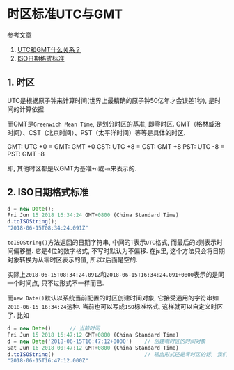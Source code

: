 # 时区标准UTC与GMT

参考文章

1. [UTC和GMT什么关系？](https://www.zhihu.com/question/27052407)
2. [ISO日期格式标准](http://www.zoucz.com/blog/2016/01/29/date-iso/)

## 1. 时区

UTC是根据原子钟来计算时间(世界上最精确的原子钟50亿年才会误差1秒), 是时间的计算依据.

而GMT是`Greenwich Mean Time`, 是划分时区的基准, 即零时区. GMT（格林威治时间）、CST（北京时间）、PST（太平洋时间）等等是具体的时区.

GMT: UTC +0    =    GMT: GMT +0
CST: UTC +8    =    CST: GMT +8
PST: UTC -8    =    PST: GMT -8

即, 其他时区都是以GMT为基准`+n`或`-n`来表示的.

## 2. ISO日期格式标准

```js
d = new Date();
Fri Jun 15 2018 16:34:24 GMT+0800 (China Standard Time)
d.toISOString();
"2018-06-15T08:34:24.091Z"
```

`toISOString()`方法返回的日期字符串, 中间的`T`表示`UTC`格式, 而最后的`Z`则表示时间偏移量. 它是4位的数字格式, 不写时默认为不偏移. 在js里, 这个方法只会将日期对象转换为从零时区表示的值, 所以`Z`后面是空的.

实际上`2018-06-15T08:34:24.091Z`和`2018-06-15T16:34:24.091+0800`表示的是同一个时间点, 只不过形式不一样而已. 

而`new Date()`默认以系统当前配置的时区创建时间对象, 它接受通用的字符串如`2018-06-15 16:34:24`这种. 当前也可以写成`ISO`标准格式, 这样就可以自定义时区了. 比如

```js
d = new Date()      // 当前时间
Fri Jun 15 2018 16:47:12 GMT+0800 (China Standard Time)
d = new Date('2018-06-15T16:47:12+0000')    // 创建零时区的时间对象
Sat Jun 16 2018 00:47:12 GMT+0800 (China Standard Time)
d.toISOString()                             // 输出形式还是零时区的话, 我们定义的时间字符串就相同了.
"2018-06-15T16:47:12.000Z"
```
